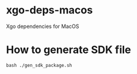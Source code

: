 # xgo-deps-macos
Xgo dependencies for MacOS

# How to generate SDK file
```
bash ./gen_sdk_package.sh
```
